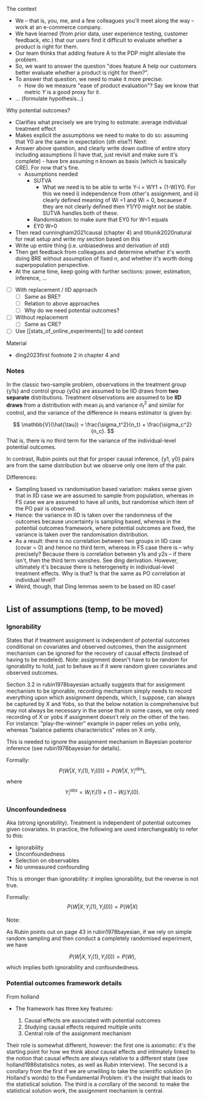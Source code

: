 
The context
- We – that is, you, me, and a few colleagues you'll meet along the way – work at an e-commerce company.
- We have learned (from prior data, user experience testing, customer feedback, etc.) that our users find it difficult to evaluate whether a product is right for them.
- Our team thinks that adding feature A to the PDP might alleviate the problem.
- So, we want to answer the question "does feature A help our customers better evaluate whether a product is right for them?". 
- To answer that question, we need to make it more precise:
	- How do we measure "ease of product evaluation"? Say we know that metric $Y$ is a good proxy for it.
- ... (formulate hypothesis...)






Why potential outcomes?
- Clarifies what precisely we are trying to estimate: average individual treatment effect
- Makes explicit the assumptions we need to make to do so: assuming that Y0 are the same in expectation (sth else?)
 Next:
 - Answer above question, and clearly write down outline of entire story including assumptions (I have that, just revisit and make sure it's complete) - have bre assuming n known as basis (which is basically CRE). For now that's fine.
	 - Assumptions needed
		 - SUTVA
			 - What we need is to be able to write Y-i = WY1 + (1-W)Y0. For this we need i) independence from other's assignment, and ii) clearly defined meaning of Wi =1 and Wi = 0, becauese if they are not clearly defined then Y1/Y0 might not be stable. SUTVA handles both of these.
		- Randomisation: to make sure that EY0 for W=1 equals 
		- EY0 W=0
 - Then read cunningham2021causal (chapter 4) and titiunik2020natural for neat setup and write my section based on this
 - Write up entire thing (i.e. unbiasedness and derivation of std)
 - Then get feedback from colleagues and determine whether it's worth doing BRE without assumption of fixed n, and whether it's worth doing superpopulation perspective.
 - At the same time, keep going with further sections: power, estimation, inference, ...

- [ ] With replacement / IID approach
	- [ ] Same as BRE?
	- [ ] Relation to above approaches
	- [ ] Why do we need potential outcomes?
- [ ] Without replacement
	- [ ] Same as CRE?
- [ ] Use [[stats_of_online_experiments]] to add context

Material
- ding2023first footnote 2 in chapter 4 and 




### Notes

In the classic two-sample problem, observations in the treatment group {y1s} and control group {y0s} are assumed to be IID draws from **two separate** distributions. Treatment observations are assumed to be **IID draws** from a distribution with mean $\mu_t$ and variance $\sigma_t^2$ and similar for control, and the variance of the  difference in means estimator is given by:

$$
\mathbb{V}(\hat{\tau}) = \frac{\sigma_t^2}{n_t} + \frac{\sigma_c^2}{n_c}.
$$
That is, there is no third term for the variance of the individual-level potential outcomes.

In contrast, Rubin points out that for proper causal inference, {y1, y0} pairs are from the same distribution but we observe only one item of the pair.

Differences:
- Sampling based vs randomisation based variation: makes sense given that in IID case we are assumed to sample from population, whereas in FS case we are assumed to have all units, but randomise which item of the PO pair is observed.
- Hence: the variance in IID is taken over the randomness of the outcomes because uncertainty is sampling based, whereas in the potential outcomes framework, where potential outcomes are fixed, the variance is taken over the randomisation distribution. 
- As a result: there is no correlation between two groups in IID case (covar = 0) and hence no third term, whereas in FS case there is – why precisely? Because there is correlation between y1s and y2s – if there isn't, then the third term vanishes. See ding derivation. However, ultimately it's because there is heterogeneity in individual-level treatment effects. Why is that? Is that the same as PO correlation at individual level?
- Weird, though, that Ding lemmas seem to be based on IID case!



# 



## List of assumptions (temp, to be moved)


### Ignorability

States that if treatment assignment is independent of potential outcomes conditional on covariates and observed outcomes, then the assignment mechanism can be ignored for the recovery of causal effects (instead of having to be modeled). Note: assignment doesn't have to be random for ignorability to hold, just to behave as if it were random given covariates and observed outcomes.

Section 3.2 in rubin1978bayesian actually suggests that for assignment mechanism to be ignorable, recording mechanism simply needs to record everything upon which assignment depends, which, I suppose, can always be captured by X and Yobs, so that the below notation is comprehensive but may not always be necessary in the sense that in some cases, we only need recording of X or yobs if assignment doesn't rely on the other of the two. For instance: "play-the-winner" example in paper relies on yobs only, whereas "balance patients characteristics" relies on X only.

This is needed to ignore the assignment mechanism in Bayesian posterior inference (see rubin1978bayesian for details).

Formally:
$$
P(W|X, Y_i(1), Y_i(0)) = P(W|X, Y_i^{obs}),
$$
where
$$
Y_i^{obs} = W_iY_i(1) + (1 - W_i)Y_i(0).
$$

### Unconfoundedness

Aka (strong ignorability). Treatment is independent of potential outcomes given covariates. In practice, the following are used interchangeably to refer to this:
- Ignorability 
- Unconfoundedness
- Selection on observables
- No unmeasured confounding

This is stronger than ignorability: it implies ignorability, but the reverse is not true.

Formally:
$$
P(W|X, Y_i(1), Y_i(0)) = P(W|X)
$$



Note:

As Rubin points out on page 43 in rubin1978bayesian, if we rely on simple random sampling and then conduct a completely randomised experiment, we have

$$
P(W|X, Y_i(1), Y_i(0)) = P(W),
$$
which implies both ignorability and confoundedness.

### Potential outcomes framework details

From holland

- The framework has three key features:

  1. Causal effects are associated with potential outcomes
  2. Studying causal effects required multiple units
  3. Central role of the assignment mechanism

Their role is somewhat different, however: the first one is axiomatic: it's the starting point for how we think about causal effects and intimately linked to the notion that causal effects are always relative to a different state (see holland1986statistics notes, as well as Rubin interview). The second is a corollary from the first if we are unwilling to take the scientific solution (in Holland's words) to the Fundamental Problem: it's the insight that leads to the statistical solution. The third is a corollary of the second: to make the statistical solution work, the assignment mechanism is central.
